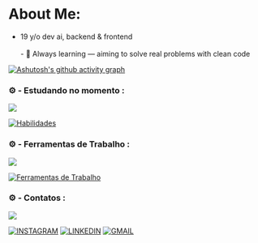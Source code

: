 # About Me:
- 19 y/o dev ai, backend & frontend  <br> <br>- 🚀 Always learning — aiming to solve real problems with clean code<br>

<!--Grafico Dos Commit-->
[![Ashutosh's github activity graph](https://github-readme-activity-graph.vercel.app/graph?username=IBrunooDev&bg_color=000000&color=ff0000&line=ff0000&point=FFFFFF&area=true&hide_border=true)](https://github.com/Ka1ux)
</div>

### ⚙️ - Estudando no momento :
<img src="https://user-images.githubusercontent.com/73097560/115834477-dbab4500-a447-11eb-908a-139a6edaec5c.gif">

[![Habilidades](https://skillicons.dev/icons?i=js,git,py,github,java)](https://github.com/Ka1ux)

<!--Ferramentas de Trabalho-->
### ⚙️ - Ferramentas de Trabalho :
<img src="https://user-images.githubusercontent.com/73097560/115834477-dbab4500-a447-11eb-908a-139a6edaec5c.gif">

[![Ferramentas de Trabalho](https://skillicons.dev/icons?i=windows,vscode)](https://github.com/IBrunooDev)

<!--Area de Contato-->
### ⚙️ - Contatos :
<img src="https://user-images.githubusercontent.com/73097560/115834477-dbab4500-a447-11eb-908a-139a6edaec5c.gif">

[![INSTAGRAM](https://skillicons.dev/icons?i=instagram)]()
[![LINKEDIN](https://go-skill-icons.vercel.app/api/icons?i=linkedin)]()
[![GMAIL](https://skillicons.dev/icons?i=gmail)]()
